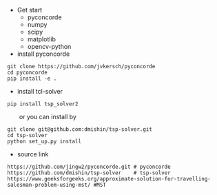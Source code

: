 +  Get start
    + pyconcorde
    + numpy
    + scipy
    + matplotlib
    + opencv-python
+ install pyconcorde
```
git clone https://github.com/jvkersch/pyconcorde
cd pyconcorde 
pip install -e .
```
+ install tcl-solver
```
pip install tsp_solver2
```
&emsp;&emsp;or you can install by
```
git clone git@github.com:dmishin/tsp-solver.git
cd tsp-solver
python set_up.py install
```
+ source link
```
https://github.com/jingw2/pyconcorde.git # pyconcorde
https://github.com/dmishin/tsp-solver    # tsp-solver
https://www.geeksforgeeks.org/approximate-solution-for-travelling-salesman-problem-using-mst/ #MST
```